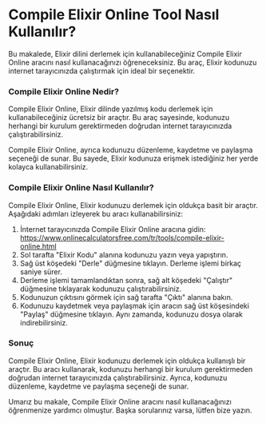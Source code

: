 Compile Elixir Online Tool Nasıl Kullanılır?
============================================

Bu makalede, Elixir dilini derlemek için kullanabileceğiniz Compile Elixir Online aracını nasıl kullanacağınızı öğreneceksiniz. Bu araç, Elixir kodunuzu internet tarayıcınızda çalıştırmak için ideal bir seçenektir.

### Compile Elixir Online Nedir?

Compile Elixir Online, Elixir dilinde yazılmış kodu derlemek için kullanabileceğiniz ücretsiz bir araçtır. Bu araç sayesinde, kodunuzu herhangi bir kurulum gerektirmeden doğrudan internet tarayıcınızda çalıştırabilirsiniz.

Compile Elixir Online, ayrıca kodunuzu düzenleme, kaydetme ve paylaşma seçeneği de sunar. Bu sayede, Elixir kodunuza erişmek istediğiniz her yerde kolayca kullanabilirsiniz.

### Compile Elixir Online Nasıl Kullanılır?

Compile Elixir Online, Elixir kodunuzu derlemek için oldukça basit bir araçtır. Aşağıdaki adımları izleyerek bu aracı kullanabilirsiniz:

1. İnternet tarayıcınızda Compile Elixir Online aracına gidin: <https://www.onlinecalculatorsfree.com/tr/tools/compile-elixir-online.html>
2. Sol tarafta "Elixir Kodu" alanına kodunuzu yazın veya yapıştırın.
3. Sağ üst köşedeki "Derle" düğmesine tıklayın. Derleme işlemi birkaç saniye sürer.
4. Derleme işlemi tamamlandıktan sonra, sağ alt köşedeki "Çalıştır" düğmesine tıklayarak kodunuzu çalıştırabilirsiniz.
5. Kodunuzun çıktısını görmek için sağ tarafta "Çıktı" alanına bakın.
6. Kodunuzu kaydetmek veya paylaşmak için aracın sağ üst köşesindeki "Paylaş" düğmesine tıklayın. Aynı zamanda, kodunuzu dosya olarak indirebilirsiniz.

### Sonuç

Compile Elixir Online, Elixir kodunuzu derlemek için oldukça kullanışlı bir araçtır. Bu aracı kullanarak, kodunuzu herhangi bir kurulum gerektirmeden doğrudan internet tarayıcınızda çalıştırabilirsiniz. Ayrıca, kodunuzu düzenleme, kaydetme ve paylaşma seçeneği de sunar.

Umarız bu makale, Compile Elixir Online aracını nasıl kullanacağınızı öğrenmenize yardımcı olmuştur. Başka sorularınız varsa, lütfen bize yazın.